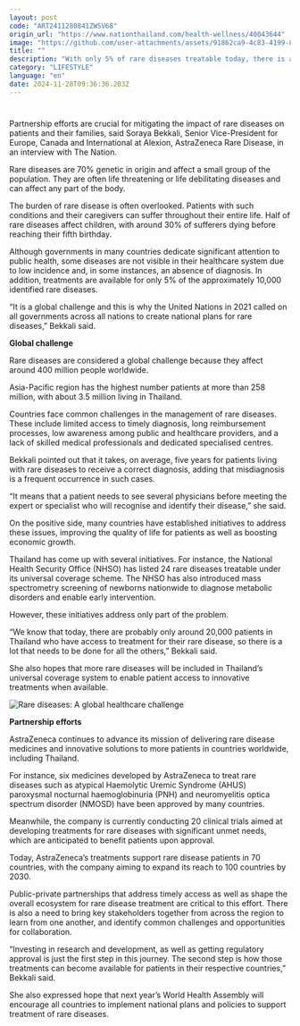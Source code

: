```yaml
---
layout: post
code: "ART2411280841ZWSV68"
origin_url: "https://www.nationthailand.com/health-wellness/40043644"
image: "https://github.com/user-attachments/assets/91862ca9-4c83-4199-8d26-b2e2762022b4"
title: ""
description: "With only 5% of rare diseases treatable today, there is a clear need for global partnerships and policy reforms to address this urgent challenge"
category: "LIFESTYLE"
language: "en"
date: 2024-11-28T09:36:36.203Z
---
```


# 









Partnership efforts are crucial for mitigating the impact of rare diseases on patients and their families, said Soraya Bekkali, Senior Vice-President for Europe, Canada and International at Alexion, AstraZeneca Rare Disease, in an interview with The Nation.

Rare diseases are 70% genetic in origin and affect a small group of the population. They are often life threatening or life debilitating diseases and can affect any part of the body.

The burden of rare disease is often overlooked. Patients with such conditions and their caregivers can suffer throughout their entire life. Half of rare diseases affect children, with around 30% of sufferers dying before reaching their fifth birthday.

Although governments in many countries dedicate significant attention to public health, some diseases are not visible in their healthcare system due to low incidence and, in some instances, an absence of diagnosis. In addition, treatments are available for only 5% of the approximately 10,000 identified rare diseases.

“It is a global challenge and this is why the United Nations in 2021 called on all governments across all nations to create national plans for rare diseases,” Bekkali said.

**Global challenge**

Rare diseases are considered a global challenge because they affect around 400 million people worldwide.

Asia-Pacific region has the highest number patients at more than 258 million, with about 3.5 million living in Thailand.

Countries face common challenges in the management of rare diseases. These include limited access to timely diagnosis, long reimbursement processes, low awareness among public and healthcare providers, and a lack of skilled medical professionals and dedicated specialised centres.

Bekkali pointed out that it takes, on average, five years for patients living with rare diseases to receive a correct diagnosis, adding that misdiagnosis is a frequent occurrence in such cases.

“It means that a patient needs to see several physicians before meeting the expert or specialist who will recognise and identify their disease,” she said.

On the positive side, many countries have established initiatives to address these issues, improving the quality of life for patients as well as boosting economic growth.

Thailand has come up with several initiatives. For instance, the National Health Security Office (NHSO) has listed 24 rare diseases treatable under its universal coverage scheme. The NHSO has also introduced mass spectrometry screening of newborns nationwide to diagnose metabolic disorders and enable early intervention.

However, these initiatives address only part of the problem.

“We know that today, there are probably only around 20,000 patients in Thailand who have access to treatment for their rare disease, so there is a lot that needs to be done for all the others,” Bekkali said.

She also hopes that more rare diseases will be included in Thailand’s universal coverage system to enable patient access to innovative treatments when available.

  ![Rare diseases: A global healthcare challenge](https://github.com/user-attachments/assets/631ace75-ddcc-41f0-bfb3-a83db4451048)

**Partnership efforts**

AstraZeneca continues to advance its mission of delivering rare disease medicines and innovative solutions to more patients in countries worldwide, including Thailand.

For instance, six medicines developed by AstraZeneca to treat rare diseases such as atypical Haemolytic Uremic Syndrome (AHUS) paroxysmal nocturnal haemoglobinuria (PNH) and neuromyelitis optica spectrum disorder (NMOSD) have been approved by many countries.

Meanwhile, the company is currently conducting 20 clinical trials aimed at developing treatments for rare diseases with significant unmet needs, which are anticipated to benefit patients upon approval.

Today, AstraZeneca’s treatments support rare disease patients in 70 countries, with the company aiming to expand its reach to 100 countries by 2030.

Public-private partnerships that address timely access as well as shape the overall ecosystem for rare disease treatment are critical to this effort. There is also a need to bring key stakeholders together from across the region to learn from one another, and identify common challenges and opportunities for collaboration.

“Investing in research and development, as well as getting regulatory approval is just the first step in this journey. The second step is how those treatments can become available for patients in their respective countries,” Bekkali said.

She also expressed hope that next year’s World Health Assembly will encourage all countries to implement national plans and policies to support treatment of rare diseases.

